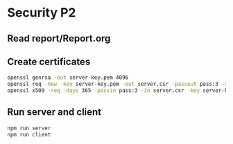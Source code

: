 # Security P2

## Read report/Report.org

## Create certificates
``` sh
openssl genrsa -out server-key.pem 4096
openssl req -new -key server-key.pem -out server.csr -passout pass:3 -subj "/C=FR/ST=./L=./O=ACME Signing Authority Inc/CN=localhost"
openssl x509 -req -days 365 -passin pass:3 -in server.csr -key server-key.pem -set_serial 01 -out server-cert.pem 
```

## Run server and client
``` sh
npm run server
npm run client
```
